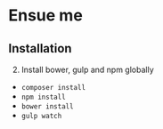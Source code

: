 # Ensue me

## Installation

2. Install bower, gulp and npm globally
- `composer install`
- `npm install`
- `bower install`
- `gulp watch`

